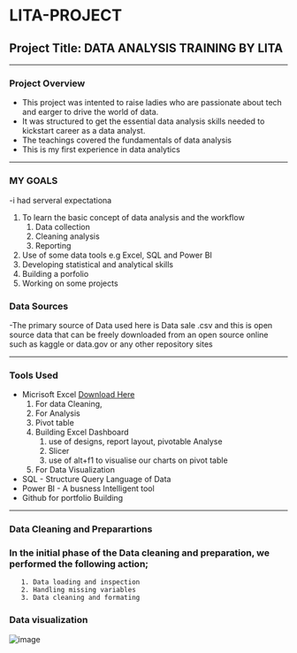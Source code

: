 # LITA-PROJECT
## Project Title:  DATA ANALYSIS TRAINING BY LITA

---
### Project Overview
- This project was intented to raise ladies who are passionate about tech and earger to drive the world of data.
- It was structured to get the essential data analysis skills needed to kickstart career as a data analyst.
- The teachings covered the fundamentals of data analysis
- This is my first experience in data analytics

---
### MY GOALS
-i had serveral expectationa
1. To learn the basic concept of data analysis and the workflow
    1. Data collection
    2. Cleaning analysis
    3. Reporting
2. Use of some data tools e.g Excel, SQL and Power BI
3. Developing statistical and analytical skills
4. Building a porfolio
5. Working on some projects
   
### Data Sources
-The primary source of Data used here is Data sale .csv and this is open source data that can be freely downloaded from an open source online such as kaggle or data.gov or any other repository sites

---
### Tools Used
- Micrisoft Excel  [Download Here](https://www.microsoft.com)   
   1. For data Cleaning,
   2. For Analysis
   3. Pivot table
   4. Building Excel Dashboard
       1. use of designs, report layout, pivotable Analyse
       2. Slicer
       3. use of alt+f1 to visualise our charts on pivot table
   6. For Data Visualization
- SQL - Structure Query Language of Data
- Power BI - A busness Intelligent tool
- Github for portfolio Building

---

   ### Data Cleaning and Preparartions
  ### In the initial phase of the Data cleaning and preparation, we performed the following action;
       1. Data loading and inspection
       2. Handling missing variables
       3. Data cleaning and formating

  ### Data visualization

  ![image](https://github.com/user-attachments/assets/d4ec1698-135a-493a-9336-0c32e636bc26)



